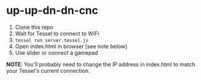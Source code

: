 # up-up-dn-dn-cnc

1. Clone this repo
2. Wait for Tessel to connect to WiFi
3. `tessel run server.tessel.js`
4. Open index.html in browser [see note below]
5. Use slider or connect a gamepad

**NOTE**: You'll probably need to change the IP address in index.html to match your Tessel's current connection.


